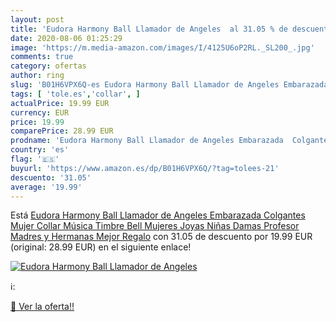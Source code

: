 ```yaml
---
layout: post
title: 'Eudora Harmony Ball Llamador de Angeles  al 31.05 % de descuento'
date: 2020-08-06 01:25:29
image: 'https://m.media-amazon.com/images/I/4125U6oP2RL._SL200_.jpg'
comments: true
category: ofertas
author: ring
slug: 'B01H6VPX6Q-es Eudora Harmony Ball Llamador de Angeles Embarazada...'
tags: [ 'tole.es','collar', ]
actualPrice: 19.99 EUR
currency: EUR
price: 19.99
comparePrice: 28.99 EUR
prodname: 'Eudora Harmony Ball Llamador de Angeles Embarazada  Colgantes Mujer Collar Música Timbre Bell Mujeres Joyas Niñas Damas Profesor Madres y Hermanas Mejor Regalo'
country: 'es'
flag: '🇪🇸'
buyurl: 'https://www.amazon.es/dp/B01H6VPX6Q/?tag=tolees-21'
descuento: '31.05'
average: '19.99'
---
```


Está [Eudora Harmony Ball Llamador de Angeles Embarazada  Colgantes Mujer Collar Música Timbre Bell Mujeres Joyas Niñas Damas Profesor Madres y Hermanas Mejor Regalo](https://www.amazon.es/dp/B01H6VPX6Q/?tag=tolees-21) con 31.05 de descuento por 19.99 EUR (original: 28.99 EUR) en el siguiente enlace!

[![Eudora Harmony Ball Llamador de Angeles ](https://m.media-amazon.com/images/I/4125U6oP2RL._SL200_.jpg)](https://www.amazon.es/dp/B01H6VPX6Q/?tag=tolees-21)

ℹ️:


[🛒 Ver la oferta!!](https://www.amazon.es/dp/B01H6VPX6Q/?tag=tolees-21)
